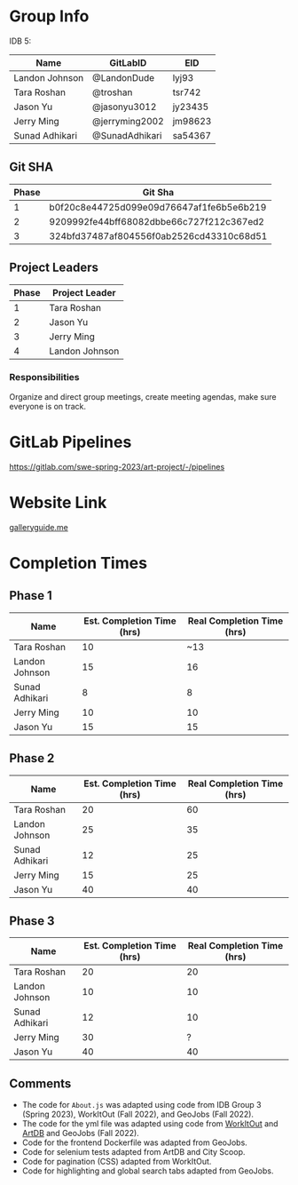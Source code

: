 # Group Info
IDB 5:

| Name             | GitLabID         | EID     |
| ---------------- | ---------------- | ------- |
| Landon Johnson   | @LandonDude      | lyj93   |
| Tara Roshan      | @troshan         | tsr742  |
| Jason Yu         | @jasonyu3012     | jy23435 |
| Jerry Ming       | @jerryming2002   | jm98623 |
| Sunad Adhikari   | @SunadAdhikari   | sa54367 |

## Git SHA

| Phase | Git Sha                                  |
| ----- | ---------------------------------------- |
| 1     | b0f20c8e44725d099e09d76647af1fe6b5e6b219 |
| 2     | 9209992fe44bff68082dbbe66c727f212c367ed2 |
| 3     | 324bfd37487af804556f0ab2526cd43310c68d51 |

## Project Leaders

| Phase | Project Leader   |
| ----- | ---------------- |
| 1     | Tara Roshan      |
| 2     | Jason Yu         |
| 3     | Jerry Ming       |
| 4     | Landon Johnson   |

### Responsibilities

Organize and direct group meetings, create meeting agendas, make sure everyone is on track.

# GitLab Pipelines

https://gitlab.com/swe-spring-2023/art-project/-/pipelines

# Website Link
[galleryguide.me](http://galleryguide.me)

# Completion Times
## Phase 1

| Name             | Est. Completion Time (hrs) | Real Completion Time (hrs) |
| ---------------- | -------------------------- | -------------------------- |
| Tara Roshan      | 10                         | ~13                        |
| Landon Johnson   | 15                         | 16                         | 
| Sunad Adhikari   | 8                          | 8                          | 
| Jerry Ming       | 10                         | 10                         | 
| Jason Yu         | 15                         | 15                         |

## Phase 2

| Name             | Est. Completion Time (hrs) | Real Completion Time (hrs) |
| ---------------- | -------------------------- | -------------------------- |
| Tara Roshan      | 20                         | 60                         |
| Landon Johnson   | 25                         | 35                         | 
| Sunad Adhikari   | 12                         | 25                         | 
| Jerry Ming       | 15                         | 25                         | 
| Jason Yu         | 40                         | 40                         |

## Phase 3

| Name             | Est. Completion Time (hrs) | Real Completion Time (hrs) |
| ---------------- | -------------------------- | -------------------------- |
| Tara Roshan      | 20                         | 20                         |
| Landon Johnson   | 10                         | 10                         | 
| Sunad Adhikari   | 12                         | 10                         | 
| Jerry Ming       | 30                         | ?                          | 
| Jason Yu         | 40                         | 40                         |

## Comments
 - The code for `About.js` was adapted using code from IDB Group 3 (Spring 2023), WorkItOut (Fall 2022), and GeoJobs (Fall 2022).
 - The code for the yml file was adapted using code from [WorkItOut](https://gitlab.com/sriyab/workitout/-/blob/main/.gitlab-ci.yml) and [ArtDB](https://gitlab.com/krent22/idb/-/blob/main/.gitlab-ci.yml) and GeoJobs (Fall 2022).
 - Code for the frontend Dockerfile was adapted from GeoJobs.
 - Code for selenium tests adapted from ArtDB and City Scoop.
 - Code for pagination (CSS) adapted from WorkItOut.
 - Code for highlighting and global search tabs adapted from GeoJobs.
